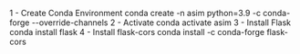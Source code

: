 1 - Create Conda Environment
conda create -n asim python=3.9 -c conda-forge --override-channels
2 - Activate
conda activate asim
3 - Install Flask
conda install flask
4 - Install flask-cors
conda install -c conda-forge flask-cors
